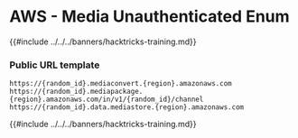 # AWS - Media Unauthenticated Enum

{{#include ../../../banners/hacktricks-training.md}}

### Public URL template

```
https://{random_id}.mediaconvert.{region}.amazonaws.com
https://{random_id}.mediapackage.{region}.amazonaws.com/in/v1/{random_id}/channel
https://{random_id}.data.mediastore.{region}.amazonaws.com
```

{{#include ../../../banners/hacktricks-training.md}}




